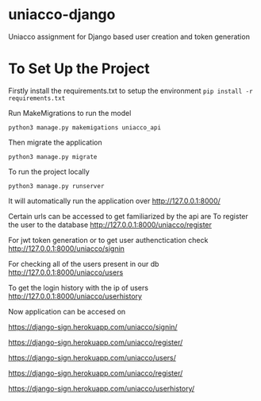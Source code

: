 # uniacco-django
Uniacco assignment for Django based user creation and token generation

# To Set Up the Project
Firstly install the requirements.txt to setup the environment
``` pip install -r requirements.txt ```

Run MakeMigrations to run the model

``` python3 manage.py makemigations uniacco_api ```

Then migrate the application

``` python3 manage.py migrate ```

To run the project locally

``` python3 manage.py runserver ```

It will automatically run the application over 
http://127.0.0.1:8000/

Certain urls can be accessed to get familiarized by the api are
To register the user to the database
http://127.0.0.1:8000/uniacco/register

For jwt token generation or to get user authenctication check
http://127.0.0.1:8000/uniacco/signin

For checking all of the users present in our db
http://127.0.0.1:8000/uniacco/users

To get the login history with the ip of users
http://127.0.0.1:8000/uniacco/userhistory


Now application can be accesed on 

https://django-sign.herokuapp.com/uniacco/signin/

https://django-sign.herokuapp.com/uniacco/register/

https://django-sign.herokuapp.com/uniacco/users/

https://django-sign.herokuapp.com/uniacco/register/

https://django-sign.herokuapp.com/uniacco/userhistory/






